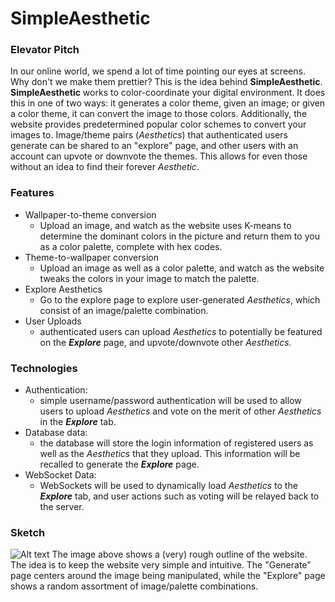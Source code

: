 # SimpleAesthetic

### Elevator Pitch ###

In our online world, we spend a lot of time pointing our eyes at screens. Why don't we make them prettier? This is the idea behind **SimpleAesthetic**. **SimpleAesthetic** works to color-coordinate your digital environment. It does this in one of two ways: it generates a color theme, given an image; or given a color theme, it can convert the image to those colors. Additionally, the website provides predetermined popular color schemes to convert your images to. Image/theme pairs (*Aesthetics*) that authenticated users generate can be shared to an "explore" page, and other users with an account can upvote or downvote the themes. This allows for even those without an idea to find their forever *Aesthetic*. 

### Features ###
- Wallpaper-to-theme conversion
    - Upload an image, and watch as the website uses K-means to determine the dominant colors in the picture and return them to you as a color palette, complete with hex codes.
- Theme-to-wallpaper conversion
    - Upload an image as well as a color palette, and watch as the website tweaks the colors in your image to match the palette. 
- Explore Aesthetics
    - Go to the explore page to explore user-generated *Aesthetics*, which consist of an image/palette combination. 
- User Uploads
    - authenticated users can upload *Aesthetics* to potentially be featured on the ***Explore*** page, and upvote/downvote other *Aesthetics*. 

### Technologies ###
- Authentication:
    - simple username/password authentication will be used to allow users to upload *Aesthetics* and vote on the merit of other *Aesthetics* in the ***Explore*** tab. 
- Database data:
    - the database will store the login information of registered users as well as the *Aesthetics* that they upload. This information will be recalled to generate the ***Explore*** page.
- WebSocket Data:
    - WebSockets will be used to dynamically load *Aesthetics* to the ***Explore*** tab, and user actions such as voting will be relayed back to the server. 

### Sketch ###
![Alt text](IMG_1509.jpg)
The image above shows a (very) rough outline of the website. The idea is to keep the website very simple and intuitive. The "Generate" page centers around the image being manipulated, while the "Explore" page shows a random assortment of image/palette combinations. 